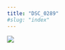 ```yaml
---
title: "DSC_0289"
#slug: "index"
---
```


[![](/wp-content/2015/05/DSC_0289-300x201.jpg)](/wp-content/2015/05/DSC_0289.jpg)